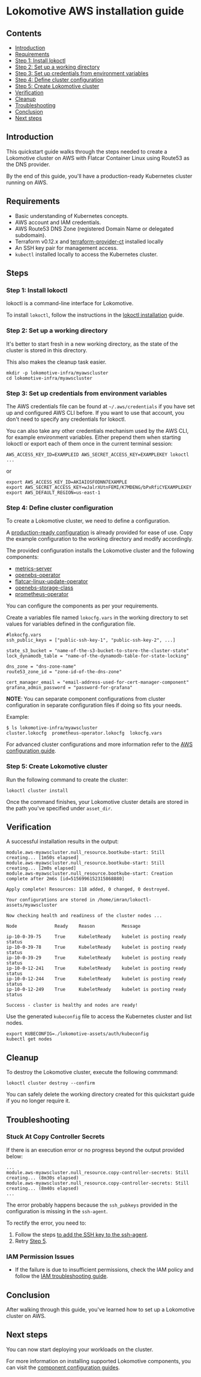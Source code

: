 # Lokomotive AWS installation guide

## Contents

* [Introduction](#introduction)
* [Requirements](#requirements)
* [Step 1: Install lokoctl](#step-1-install-lokoctl)
* [Step 2: Set up a working directory](#step-2-set-up-a-working-directory)
* [Step 3: Set up credentials from environment variables](#step-3-set-up-credentials-from-environment-variables)
* [Step 4: Define cluster configuration](#step-4-define-cluster-configuration)
* [Step 5: Create Lokomotive cluster](#step-5-create-lokomotive-cluster)
* [Verification](#verification)
* [Cleanup](#cleanup)
* [Troubleshooting](#troubleshooting)
* [Conclusion](#conclusion)
* [Next steps](#next-steps)

## Introduction

This quickstart guide walks through the steps needed to create a Lokomotive cluster on AWS with
Flatcar Container Linux using Route53 as the DNS provider.

By the end of this guide, you'll have a production-ready Kubernetes cluster running on AWS.

## Requirements

* Basic understanding of Kubernetes concepts.
* AWS account and IAM credentials.
* AWS Route53 DNS Zone (registered Domain Name or delegated subdomain).
* Terraform v0.12.x and [terraform-provider-ct](https://github.com/poseidon/terraform-provider-ct)
  installed locally
* An SSH key pair for management access.
* `kubectl` installed locally to access the Kubernetes cluster.

## Steps

### Step 1: Install lokoctl

lokoctl is a command-line interface for Lokomotive.

To install `lokoctl`, follow the instructions in the [lokoctl installation](../installer/lokoctl.md)
guide.

### Step 2: Set up a working directory

It's better to start fresh in a new working directory, as the state of the cluster is stored in this
directory.

This also makes the cleanup task easier.

```console
mkdir -p lokomotive-infra/myawscluster
cd lokomotive-infra/myawscluster
```

### Step 3: Set up credentials from environment variables

The AWS credentials file can be found at `~/.aws/credentials` if you have set up and configured AWS
CLI before. If you want to use that account, you don't need to specify any credentials for lokoctl.

You can also take any other credentials mechanism used by the AWS CLI, for example environment
variables. Either prepend them when starting lokoctl or export each of them once in the current
terminal session:

```console
AWS_ACCESS_KEY_ID=EXAMPLEID AWS_SECRET_ACCESS_KEY=EXAMPLEKEY lokoctl ...
```
or

```console
export AWS_ACCESS_KEY_ID=AKIAIOSFODNN7EXAMPLE
export AWS_SECRET_ACCESS_KEY=wJalrXUtnFEMI/K7MDENG/bPxRfiCYEXAMPLEKEY
export AWS_DEFAULT_REGION=us-east-1
```

### Step 4: Define cluster configuration

To create a Lokomotive cluster, we need to define a configuration.

A [production-ready configuration](../../examples/aws-production) is already provided for ease of
use. Copy the example configuration to the working directory and modify accordingly.

The provided configuration installs the Lokomotive cluster and the following components:

* [metrics-server](../configuration-reference/components/metrics-server.md)
* [openebs-operator](../configuration-reference/components/openebs-operator.md)
* [flatcar-linux-update-operator](../configuration-reference/components/flatcar-linux-upate-operator.md)
* [openebs-storage-class](../configuration-reference/components/openebs-storage-class.md)
* [prometheus-operator](../configuration-reference/components/prometheus-operator.md)

You can configure the components as per your requirements.

Create a variables file named `lokocfg.vars` in the working directory to set values for variables
defined in the configuration file.

```console
#lokocfg.vars
ssh_public_keys = ["public-ssh-key-1", "public-ssh-key-2", ...]

state_s3_bucket = "name-of-the-s3-bucket-to-store-the-cluster-state"
lock_dynamodb_table = "name-of-the-dynamodb-table-for-state-locking"

dns_zone = "dns-zone-name"
route53_zone_id = "zone-id-of-the-dns-zone"

cert_manager_email = "email-address-used-for-cert-manager-component"
grafana_admin_password = "password-for-grafana"
```

**NOTE**: You can separate component configurations from cluster configuration in separate
configuration files if doing so fits your needs.

Example:
```console
$ ls lokomotive-infra/myawscluster
cluster.lokocfg  prometheus-operator.lokocfg  lokocfg.vars
```

For advanced cluster configurations and more information refer to the [AWS configuration
guide](../configuration-reference/platforms/aws.md).

### Step 5: Create Lokomotive cluster

Run the following command to create the cluster:

```console
lokoctl cluster install
```
Once the command finishes, your Lokomotive cluster details are stored in the path you've specified
under `asset_dir`.

## Verification

A successful installation results in the output:

```console
module.aws-myawscluster.null_resource.bootkube-start: Still creating... [1m50s elapsed]
module.aws-myawscluster.null_resource.bootkube-start: Still creating... [2m0s elapsed]
module.aws-myawscluster.null_resource.bootkube-start: Creation complete after 2m6s [id=5156996152315868880]

Apply complete! Resources: 118 added, 0 changed, 0 destroyed.

Your configurations are stored in /home/imran/lokoctl-assets/myawscluster

Now checking health and readiness of the cluster nodes ...

Node              Ready    Reason          Message

ip-10-0-39-75     True     KubeletReady    kubelet is posting ready status
ip-10-0-39-78     True     KubeletReady    kubelet is posting ready status
ip-10-0-39-29     True     KubeletReady    kubelet is posting ready status
ip-10-0-12-241    True     KubeletReady    kubelet is posting ready status
ip-10-0-12-244    True     KubeletReady    kubelet is posting ready status
ip-10-0-12-249    True     KubeletReady    kubelet is posting ready status

Success - cluster is healthy and nodes are ready!
```

Use the generated `kubeconfig` file to access the Kubernetes cluster and list nodes.

```console
export KUBECONFIG=./lokomotive-assets/auth/kubeconfig
kubectl get nodes
```

## Cleanup

To destroy the Lokomotive cluster, execute the following commmand:

```console
lokoctl cluster destroy --confirm
```

You can safely delete the working directory created for this quickstart guide if you no longer
require it.

## Troubleshooting

### Stuck At Copy Controller Secrets

If there is an execution error or no progress beyond the output provided below:

```console
...
module.aws-myawscluster.null_resource.copy-controller-secrets: Still creating... (8m30s elapsed)
module.aws-myawscluster.null_resource.copy-controller-secrets: Still creating... (8m40s elapsed)
...
```

The error probably happens because the `ssh_pubkeys` provided in the configuration is missing in the
`ssh-agent`.

To rectify the error, you need to:

1. Follow the steps [to add the SSH key to the
   ssh-agent](https://help.github.com/en/github/authenticating-to-github/generating-a-new-ssh-key-and-adding-it-to-the-ssh-agent#adding-your-ssh-key-to-the-ssh-agent).
2. Retry [Step 5](#step-5-create-lokomotive-cluster).

### IAM Permission Issues

  * If the failure is due to insufficient permissions, check the IAM policy and follow the [IAM troubleshooting guide](https://docs.aws.amazon.com/IAM/latest/UserGuide/troubleshoot.html).

## Conclusion

After walking through this guide, you've learned how to set up a Lokomotive cluster on AWS.

## Next steps

You can now start deploying your workloads on the cluster.

For more information on installing supported Lokomotive components, you can visit the [component
configuration guides](../configuration-reference/components).
